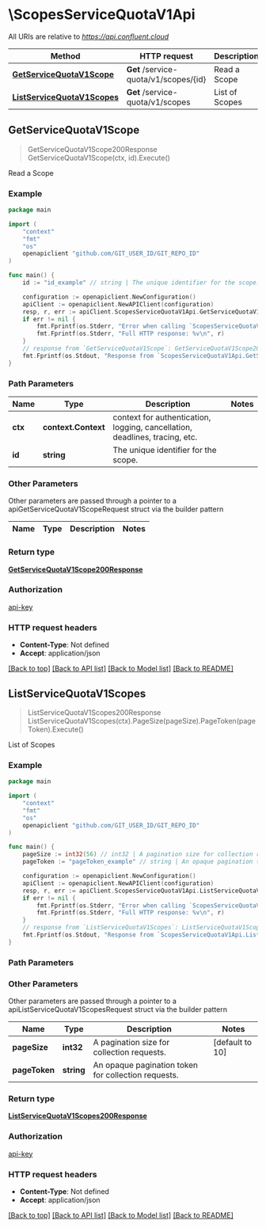 # \ScopesServiceQuotaV1Api

All URIs are relative to *https://api.confluent.cloud*

Method | HTTP request | Description
------------- | ------------- | -------------
[**GetServiceQuotaV1Scope**](ScopesServiceQuotaV1Api.md#GetServiceQuotaV1Scope) | **Get** /service-quota/v1/scopes/{id} | Read a Scope
[**ListServiceQuotaV1Scopes**](ScopesServiceQuotaV1Api.md#ListServiceQuotaV1Scopes) | **Get** /service-quota/v1/scopes | List of Scopes



## GetServiceQuotaV1Scope

> GetServiceQuotaV1Scope200Response GetServiceQuotaV1Scope(ctx, id).Execute()

Read a Scope



### Example

```go
package main

import (
    "context"
    "fmt"
    "os"
    openapiclient "github.com/GIT_USER_ID/GIT_REPO_ID"
)

func main() {
    id := "id_example" // string | The unique identifier for the scope.

    configuration := openapiclient.NewConfiguration()
    apiClient := openapiclient.NewAPIClient(configuration)
    resp, r, err := apiClient.ScopesServiceQuotaV1Api.GetServiceQuotaV1Scope(context.Background(), id).Execute()
    if err != nil {
        fmt.Fprintf(os.Stderr, "Error when calling `ScopesServiceQuotaV1Api.GetServiceQuotaV1Scope``: %v\n", err)
        fmt.Fprintf(os.Stderr, "Full HTTP response: %v\n", r)
    }
    // response from `GetServiceQuotaV1Scope`: GetServiceQuotaV1Scope200Response
    fmt.Fprintf(os.Stdout, "Response from `ScopesServiceQuotaV1Api.GetServiceQuotaV1Scope`: %v\n", resp)
}
```

### Path Parameters


Name | Type | Description  | Notes
------------- | ------------- | ------------- | -------------
**ctx** | **context.Context** | context for authentication, logging, cancellation, deadlines, tracing, etc.
**id** | **string** | The unique identifier for the scope. | 

### Other Parameters

Other parameters are passed through a pointer to a apiGetServiceQuotaV1ScopeRequest struct via the builder pattern


Name | Type | Description  | Notes
------------- | ------------- | ------------- | -------------


### Return type

[**GetServiceQuotaV1Scope200Response**](GetServiceQuotaV1Scope200Response.md)

### Authorization

[api-key](../README.md#api-key)

### HTTP request headers

- **Content-Type**: Not defined
- **Accept**: application/json

[[Back to top]](#) [[Back to API list]](../README.md#documentation-for-api-endpoints)
[[Back to Model list]](../README.md#documentation-for-models)
[[Back to README]](../README.md)


## ListServiceQuotaV1Scopes

> ListServiceQuotaV1Scopes200Response ListServiceQuotaV1Scopes(ctx).PageSize(pageSize).PageToken(pageToken).Execute()

List of Scopes



### Example

```go
package main

import (
    "context"
    "fmt"
    "os"
    openapiclient "github.com/GIT_USER_ID/GIT_REPO_ID"
)

func main() {
    pageSize := int32(56) // int32 | A pagination size for collection requests. (optional) (default to 10)
    pageToken := "pageToken_example" // string | An opaque pagination token for collection requests. (optional)

    configuration := openapiclient.NewConfiguration()
    apiClient := openapiclient.NewAPIClient(configuration)
    resp, r, err := apiClient.ScopesServiceQuotaV1Api.ListServiceQuotaV1Scopes(context.Background()).PageSize(pageSize).PageToken(pageToken).Execute()
    if err != nil {
        fmt.Fprintf(os.Stderr, "Error when calling `ScopesServiceQuotaV1Api.ListServiceQuotaV1Scopes``: %v\n", err)
        fmt.Fprintf(os.Stderr, "Full HTTP response: %v\n", r)
    }
    // response from `ListServiceQuotaV1Scopes`: ListServiceQuotaV1Scopes200Response
    fmt.Fprintf(os.Stdout, "Response from `ScopesServiceQuotaV1Api.ListServiceQuotaV1Scopes`: %v\n", resp)
}
```

### Path Parameters



### Other Parameters

Other parameters are passed through a pointer to a apiListServiceQuotaV1ScopesRequest struct via the builder pattern


Name | Type | Description  | Notes
------------- | ------------- | ------------- | -------------
 **pageSize** | **int32** | A pagination size for collection requests. | [default to 10]
 **pageToken** | **string** | An opaque pagination token for collection requests. | 

### Return type

[**ListServiceQuotaV1Scopes200Response**](ListServiceQuotaV1Scopes200Response.md)

### Authorization

[api-key](../README.md#api-key)

### HTTP request headers

- **Content-Type**: Not defined
- **Accept**: application/json

[[Back to top]](#) [[Back to API list]](../README.md#documentation-for-api-endpoints)
[[Back to Model list]](../README.md#documentation-for-models)
[[Back to README]](../README.md)

